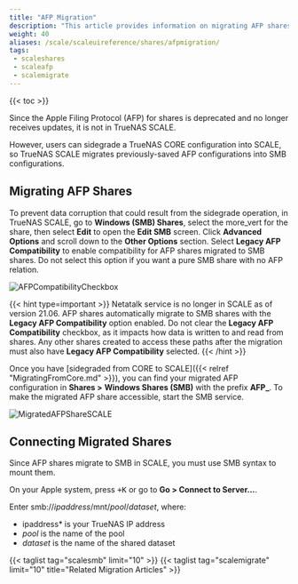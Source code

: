 ```yaml
---
title: "AFP Migration"
description: "This article provides information on migrating AFP shares from CORE to SCALE."
weight: 40
aliases: /scale/scaleuireference/shares/afpmigration/
tags:
 - scaleshares
 - scaleafp
 - scalemigrate
---
```


{{< toc >}}

Since the Apple Filing Protocol (AFP) for shares is deprecated and no longer receives updates, it is not in TrueNAS SCALE.

However, users can sidegrade a TrueNAS CORE configuration into SCALE, so TrueNAS SCALE migrates previously-saved AFP configurations into SMB configurations.

## Migrating AFP Shares

To prevent data corruption that could result from the sidegrade operation, in TrueNAS SCALE, go to **Windows (SMB) Shares**, select the <span class="material-icons">more_vert</span> for the share, then select **Edit** to open the **Edit SMB** screen. 
Click **Advanced Options** and scroll down to the **Other Options** section. 
Select **Legacy AFP Compatibility** to enable compatibility for AFP shares migrated to SMB shares. 
Do not select this option if you want a pure SMB share with no AFP relation.

![AFPCompatibilityCheckbox](/images/SCALE/AFPCompatibilityCheckbox.png "AFP Compatibility Checkbox")

{{< hint type=important >}}
Netatalk service is no longer in SCALE as of version 21.06. 
AFP shares automatically migrate to SMB shares with the **Legacy AFP Compatibility** option enabled. 
Do not clear the **Legacy AFP Compatibility** checkbox, as it impacts how data is written to and read from shares. 
Any other shares created to access these paths after the migration must also have **Legacy AFP Compatibility** selected.
{{< /hint >}}

Once you have [sidegraded from CORE to SCALE]({{< relref "MigratingFromCore.md" >}}), you can find your migrated AFP configuration in **Shares >** **Windows Shares (SMB)** with the prefix **AFP_**.
To make the migrated AFP share accessible, start the SMB service.

![MigratedAFPShareSCALE](/images/SCALE/MigratedAFPShareSCALE.png "Migrated AFP Share")

## Connecting Migrated Shares

Since AFP shares migrate to SMB in SCALE, you must use SMB syntax to mount them.

On your Apple system, press <kbd><span class="iconify" data-icon="material-symbols:keyboard-command-key"></span>+K</kbd> or go to **Go > Connect to Server...**.

Enter smb://*ipaddress*/mnt/*pool*/*dataset*, where:

* ipaddress* is your TrueNAS IP address
* *pool* is the name of the pool
* *dataset* is the name of the shared dataset

{{< taglist tag="scalesmb" limit="10" >}}
{{< taglist tag="scalemigrate" limit="10" title="Related Migration Articles" >}}
